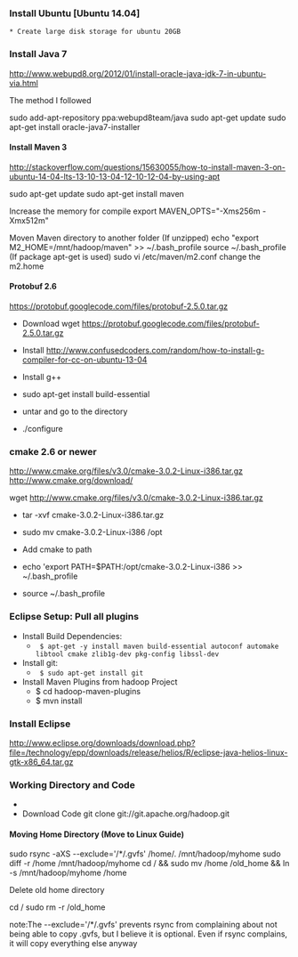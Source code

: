 ### Install Ubuntu [Ubuntu 14.04]
	* Create large disk storage for ubuntu 20GB

###  Install Java 7
http://www.webupd8.org/2012/01/install-oracle-java-jdk-7-in-ubuntu-via.html


The method I followed

sudo add-apt-repository ppa:webupd8team/java
sudo apt-get update
sudo apt-get install oracle-java7-installer


#### Install Maven 3
http://stackoverflow.com/questions/15630055/how-to-install-maven-3-on-ubuntu-14-04-lts-13-10-13-04-12-10-12-04-by-using-apt

sudo apt-get update
sudo apt-get install maven

Increase the memory for compile
export MAVEN_OPTS="-Xms256m -Xmx512m"

Moven Maven directory to another folder
(If unzipped)
echo "export M2_HOME=/mnt/hadoop/maven" >> ~/.bash_profile
source ~/.bash_profile
(If package apt-get is used)
 sudo vi /etc/maven/m2.conf
change the m2.home

#### Protobuf 2.6 
https://protobuf.googlecode.com/files/protobuf-2.5.0.tar.gz

- Download
wget https://protobuf.googlecode.com/files/protobuf-2.5.0.tar.gz

- Install
http://www.confusedcoders.com/random/how-to-install-g-compiler-for-cc-on-ubuntu-13-04
- Install g++
- sudo apt-get install build-essential
- untar and go to the directory
- ./configure

### cmake 2.6 or newer
http://www.cmake.org/files/v3.0/cmake-3.0.2-Linux-i386.tar.gz
http://www.cmake.org/download/

wget http://www.cmake.org/files/v3.0/cmake-3.0.2-Linux-i386.tar.gz

 - tar -xvf cmake-3.0.2-Linux-i386.tar.gz 
- sudo mv cmake-3.0.2-Linux-i386  /opt
- Add cmake to path

- echo 'export PATH=$PATH:/opt/cmake-3.0.2-Linux-i386 >> ~/.bash_profile
- source ~/.bash_profile

### Eclipse Setup: Pull all plugins
- Install Build Dependencies: 
  - <code> $ apt-get -y install maven build-essential autoconf automake libtool cmake zlib1g-dev pkg-config libssl-dev </code>
- Install git: 
  - <code> $ sudo apt-get install git </code>
- Install Maven Plugins from hadoop Project
   - $ cd hadoop-maven-plugins
   - $ mvn install
 
### Install Eclipse

http://www.eclipse.org/downloads/download.php?file=/technology/epp/downloads/release/helios/R/eclipse-java-helios-linux-gtk-x86_64.tar.gz

### Working Directory and Code

- 
- Download Code
git clone git://git.apache.org/hadoop.git


#### Moving Home Directory (Move to Linux Guide)
sudo rsync -aXS --exclude='/*/.gvfs' /home/. /mnt/hadoop/myhome
sudo diff -r /home /mnt/hadoop/myhome
cd / && sudo mv /home /old_home && ln -s /mnt/hadoop/myhome /home

Delete old home directory

cd /
sudo rm -r /old_home

note:The --exclude='/*/.gvfs' prevents rsync from complaining about not being 
able to copy .gvfs, but I believe it is optional. Even if rsync complains, 
it will copy everything else anyway